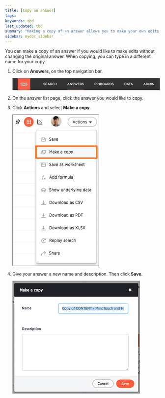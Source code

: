 ```yaml
---
title: [Copy an answer]
tags:
keywords: tbd
last_updated: tbd
summary: "Making a copy of an answer allows you to make your own edits without overwriting the original. "
sidebar: mydoc_sidebar
---
```

You can make a copy of an answer if you would like to make edits without changing the original answer. When copying, you can type in a different name for your copy.

1. Click on **Answers**, on the top navigation bar.

     ![](/pages/images/answers_icon.png "Answers")

2. On the answer list page, click the answer you would like to copy.
3. Click **Actions** and select **Make a copy**.

     ![](/pages/images/copy_an_answer.png "Make a copy of the answer")

4. Give your answer a new name and description. Then click **Save**.

     ![](/pages/images/name_your_pinboard_copy.png "Name and save your answer copy")

